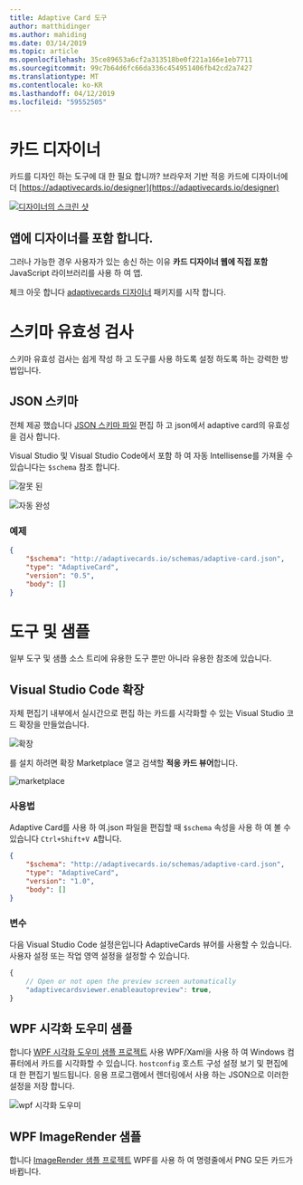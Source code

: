 ```yaml
---
title: Adaptive Card 도구
author: matthidinger
ms.author: mahiding
ms.date: 03/14/2019
ms.topic: article
ms.openlocfilehash: 35ce89653a6cf2a313518be0f221a166e1eb7711
ms.sourcegitcommit: 99c7b64d6fc66da336c454951406fb42cd2a7427
ms.translationtype: MT
ms.contentlocale: ko-KR
ms.lasthandoff: 04/12/2019
ms.locfileid: "59552505"
---
```

# <a name="card-designer"></a>카드 디자이너 

카드를 디자인 하는 도구에 대 한 필요 합니까? 브라우저 기반 적응 카드에 디자이너에 더 [https://adaptivecards.io/designer](https://adaptivecards.io/designer)

[![디자이너의 스크린 샷](media/tools/designer.jpg)](https://adaptivecards.io/designer)

## <a name="embed-the-designer-into-your-app"></a>앱에 디자이너를 포함 합니다.

그러나 가능한 경우 사용자가 있는 송신 하는 이유 **카드 디자이너 웹에 직접 포함** JavaScript 라이브러리를 사용 하 여 앱. 

체크 아웃 합니다 [adaptivecards 디자이너](https://npmjs.com/adaptivecards-designer) 패키지를 시작 합니다.

# <a name="schema-validation"></a>스키마 유효성 검사

스키마 유효성 검사는 쉽게 작성 하 고 도구를 사용 하도록 설정 하도록 하는 강력한 방법입니다.

## <a name="json-schema"></a>JSON 스키마
전체 제공 했습니다 [JSON 스키마 파일](http://adaptivecards.io/schemas/adaptive-card.json) 편집 하 고 json에서 adaptive card의 유효성을 검사 합니다.

Visual Studio 및 Visual Studio Code에서 포함 하 여 자동 Intellisense를 가져올 수 있습니다는 `$schema` 참조 합니다.

![잘못 된](media/tools/invalidjson1.png)

![자동 완성](media/tools/autocomplete.png)

### <a name="example"></a>예제

```json
{
    "$schema": "http://adaptivecards.io/schemas/adaptive-card.json",
    "type": "AdaptiveCard",
    "version": "0.5",
    "body": []
}
```

# <a name="tools-and-samples"></a>도구 및 샘플
일부 도구 및 샘플 소스 트리에 유용한 도구 뿐만 아니라 유용한 참조에 있습니다.

## <a name="visual-studio-code-extension"></a>Visual Studio Code 확장
자체 편집기 내부에서 실시간으로 편집 하는 카드를 시각화할 수 있는 Visual Studio 코드 확장을 만들었습니다. 

![확장](media/tools/vscode-extension.png)

를 설치 하려면 확장 Marketplace 열고 검색할 **적응 카드 뷰어**합니다.

![marketplace](media/tools/vscode-extension-marketplace.png)

### <a name="usage"></a>사용법

Adaptive Card를 사용 하 여.json 파일을 편집할 때 `$schema` 속성을 사용 하 여 볼 수 있습니다 `Ctrl+Shift+V A`합니다.
```json
{
    "$schema": "http://adaptivecards.io/schemas/adaptive-card.json",
    "type": "AdaptiveCard",
    "version": "1.0",
    "body": []
}
```

### <a name="options"></a>변수

다음 Visual Studio Code 설정은입니다 AdaptiveCards 뷰어를 사용할 수 있습니다. 사용자 설정 또는 작업 영역 설정을 설정할 수 있습니다.

```js
{
    // Open or not open the preview screen automatically
    "adaptivecardsviewer.enableautopreview": true,
}
```

## <a name="wpf-visualizer-sample"></a>WPF 시각화 도우미 샘플
합니다 [WPF 시각화 도우미 샘플 프로젝트](https://github.com/Microsoft/AdaptiveCards/tree/master/source/dotnet/Samples/WPFVisualizer) 사용 WPF/Xaml을 사용 하 여 Windows 컴퓨터에서 카드를 시각화할 수 있습니다.  `hostconfig` 호스트 구성 설정 보기 및 편집에 대 한 편집기 빌드됩니다. 응용 프로그램에서 렌더링에서 사용 하는 JSON으로 이러한 설정을 저장 합니다.

![wpf 시각화 도우미](media/tools/wpfvisualizer.png)

## <a name="wpf-imagerender-sample"></a>WPF ImageRender 샘플
합니다 [ImageRender 샘플 프로젝트](https://github.com/Microsoft/AdaptiveCards/tree/master/source/dotnet/Samples/AdaptiveCards.Sample.ImageRender) WPF를 사용 하 여 명령줄에서 PNG 모든 카드가 바뀝니다. 
